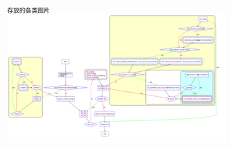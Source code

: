存放的各类图片
![image](https://github.com/QiJohn/timescaledb-2.5.0-sourceCodeAnalyze/blob/main/图片/函数timescaledb_planner流程图.png)
